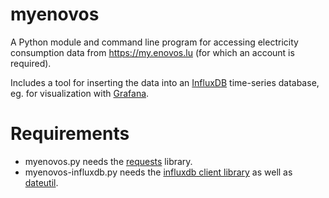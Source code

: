 # myenovos

A Python module and command line program for accessing electricity consumption data from https://my.enovos.lu (for which an account is required).

Includes a tool for inserting the data into an [InfluxDB](https://www.influxdata.com/) time-series database, eg. for visualization with [Grafana](https://grafana.com/).

# Requirements

- myenovos.py needs the [requests](https://docs.python-requests.org/en/master/) library.
- myenovos-influxdb.py needs the [influxdb client library](https://pypi.org/project/influxdb/) as well as [dateutil](https://pypi.org/project/python-dateutil/).
